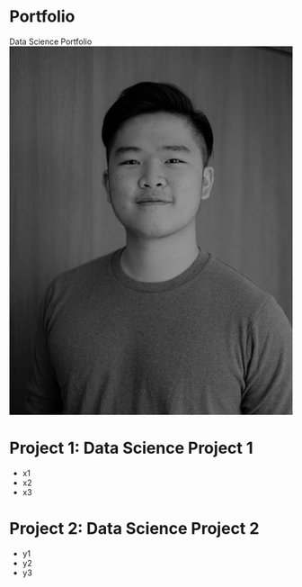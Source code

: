 # Portfolio
Data Science Portfolio
![](/images/DSCF6432%20(3)%20-%20BW.JPG)


# Project 1: Data Science Project 1
- x1
- x2
- x3

# Project 2: Data Science Project 2
- y1
- y2
- y3
